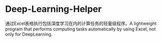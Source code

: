 # Deep-Learning-Helper
通过Excel表格执行包括深度学习在内的计算任务的轻量级程序。A lightweight program that performs computing tasks automatically by using Excel, not only for DeepLearning.

